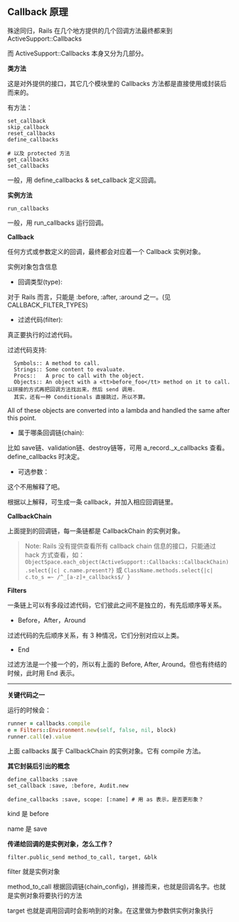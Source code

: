 ## Callback 原理

殊途同归，Rails 在几个地方提供的几个回调方法最终都来到 ActiveSupport::Callbacks

而 ActiveSupport::Callbacks 本身又分为几部分。

**类方法**

这是对外提供的接口，其它几个模块里的 Callbacks 方法都是直接使用或封装后而来的。

有方法：

```
set_callback
skip_callback
reset_callbacks
define_callbacks

# 以及 protected 方法
get_callbacks
set_callbacks
```

一般，用 define_callbacks & set_callback 定义回调。

**实例方法**

```
run_callbacks
```

一般，用 run_callbacks 运行回调。

**Callback**

任何方式或参数定义的回调，最终都会对应着一个 Callback 实例对象。

实例对象包含信息

- 回调类型(type): 

对于 Rails 而言，只能是 :before, :after, :around 之一。(见 CALLBACK_FILTER_TYPES)

- 过滤代码(filter): 

真正要执行的过滤代码。

过滤代码支持:
```
  Symbols:: A method to call.
  Strings:: Some content to evaluate.
  Procs::   A proc to call with the object.
  Objects:: An object with a <tt>before_foo</tt> method on it to call. 以拼接的方式再把回调方法找出来，然后 send 调用.
  其实，还有一种 Conditionals 直接跳过，所以不算。
```
All of these objects are converted into a lambda and handled
the same after this point.

- 属于哪条回调链(chain): 

比如 save链、validation链、destroy链等，可用 a_record._x_callbacks 查看。define_callbacks 时决定。

- 可选参数：

这个不用解释了吧。

根据以上解释，可生成一条 callback，并加入相应回调链里。

**CallbackChain**

上面提到的回调链，每一条链都是 CallbackChain 的实例对象。

> Note: Rails 没有提供查看所有 callback chain 信息的接口，只能通过 hack 方式查看，如：`ObjectSpace.each_object(ActiveSupport::Callbacks::CallbackChain).select{|c| c.name.present?}` 或 `ClassName.methods.select{|c| c.to_s =~ /^_[a-z]+_callbacks$/ }`

**Filters**

一条链上可以有多段过滤代码，它们彼此之间不是独立的，有先后顺序等关系。

- Before，After，Around

过滤代码的先后顺序关系，有 3 种情况，它们分别对应以上类。

- End

过滤方法是一个接一个的，所以有上面的 Before, After, Around。但也有终结的时候，此时用 End 表示。

---

**关键代码之一**

运行的时候会：

```ruby
runner = callbacks.compile
e = Filters::Environment.new(self, false, nil, block)
runner.call(e).value
```

上面 callbacks 属于 CallbackChain 的实例对象。它有 compile 方法。

**其它封装后引出的概念**

```
define_callbacks :save
set_callback :save, :before, Audit.new

define_callbacks :save, scope: [:name] # 用 as 表示，是否更形象？
```

kind 是 before

name 是 save

**传递给回调的是实例对象，怎么工作？**

```
filter.public_send method_to_call, target, &blk
```

filter 就是实例对象

method_to_call 根据回调链(chain_config)，拼接而来，也就是回调名字。也就是实例对象将要执行的方法

target 也就是调用回调时会影响到的对象。在这里做为参数供实例对象执行
